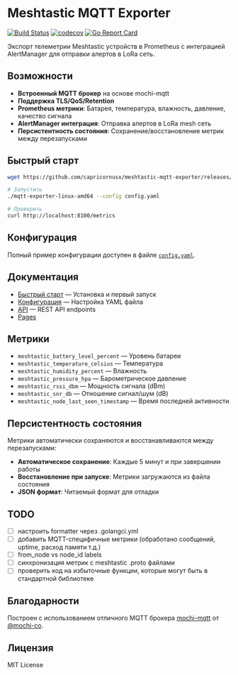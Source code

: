 # Meshtastic MQTT Exporter

[![Build Status](https://github.com/capricornusx/meshtastic-mqtt-exporter/workflows/Build%20and%20Test/badge.svg)](https://github.com/capricornusx/meshtastic-mqtt-exporter/actions)
[![codecov](https://codecov.io/gh/capricornusx/meshtastic-mqtt-exporter/graph/badge.svg?token=P0409HCBFS)](https://codecov.io/gh/capricornusx/meshtastic-mqtt-exporter)
[![Go Report Card](https://goreportcard.com/badge/github.com/capricornusx/meshtastic-mqtt-exporter)](https://goreportcard.com/report/github.com/capricornusx/meshtastic-mqtt-exporter)

Экспорт телеметрии Meshtastic устройств в Prometheus с интеграцией AlertManager для отправки алертов в LoRa сеть.

## Возможности

- **Встроенный MQTT брокер** на основе mochi-mqtt
- **Поддержка TLS/QoS/Retention**
- **Prometheus метрики**: Батарея, температура, влажность, давление, качество сигнала
- **AlertManager интеграция**: Отправка алертов в LoRa mesh сеть
- **Персистентность состояния**: Сохранение/восстановление метрик между перезапусками

## Быстрый старт

```bash
wget https://github.com/capricornusx/meshtastic-mqtt-exporter/releases/latest/download/mqtt-exporter-linux-amd64

# Запустить
./mqtt-exporter-linux-amd64 --config config.yaml

# Проверить
curl http://localhost:8100/metrics
```

## Конфигурация

Полный пример конфигурации доступен в файле [`config.yaml`](config.yaml).

## Документация
- [Быстрый старт](docs/src/ru/quick-start.md) — Установка и первый запуск
- [Конфигурация](docs/src/ru/configuration.md) — Настройка YAML файла
- [API](docs/src/ru/api.md) — REST API endpoints
- [Pages](https://capricornusx.github.io/meshtastic-mqtt-exporter/)

## Метрики

- `meshtastic_battery_level_percent` — Уровень батареи
- `meshtastic_temperature_celsius` — Температура
- `meshtastic_humidity_percent` — Влажность
- `meshtastic_pressure_hpa` — Барометрическое давление
- `meshtastic_rssi_dbm` — Мощность сигнала (dBm)
- `meshtastic_snr_db` — Отношение сигнал/шум (dB)
- `meshtastic_node_last_seen_timestamp` — Время последней активности

## Персистентность состояния

Метрики автоматически сохраняются и восстанавливаются между перезапусками:

- **Автоматическое сохранение**: Каждые 5 минут и при завершении работы
- **Восстановление при запуске**: Метрики загружаются из файла состояния
- **JSON формат**: Читаемый формат для отладки

## TODO
- [ ] настроить formatter через .golangci.yml 
- [ ] добавить MQTT-специфичные метрики (обработано сообщений, uptime, расход памяти т.д.)
- [ ] from_node vs node_id labels
- [ ] синхронизация метрик с meshtastic .proto файлами
- [ ] проверить код на избыточные функции, которые могут быть в стандартной библиотеке

## Благодарности

Построен с использованием отличного MQTT брокера [mochi-mqtt](https://github.com/mochi-mqtt/server) от [@mochi-co](https://github.com/mochi-co).

## Лицензия

MIT License
